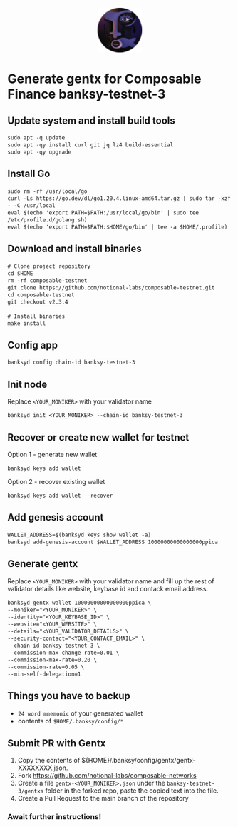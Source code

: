 <p style="font-size:14px" align="right">

<p align="center">
  <img height="100" height="auto" src="https://raw.githubusercontent.com/kj89/cosmos-images/main/logos/composable.png">
</p>

# Generate gentx for Composable Finance banksy-testnet-3

## Update system and install build tools
```
sudo apt -q update
sudo apt -qy install curl git jq lz4 build-essential
sudo apt -qy upgrade
```

## Install Go
```
sudo rm -rf /usr/local/go
curl -Ls https://go.dev/dl/go1.20.4.linux-amd64.tar.gz | sudo tar -xzf - -C /usr/local
eval $(echo 'export PATH=$PATH:/usr/local/go/bin' | sudo tee /etc/profile.d/golang.sh)
eval $(echo 'export PATH=$PATH:$HOME/go/bin' | tee -a $HOME/.profile)
```

## Download and install binaries
```
# Clone project repository
cd $HOME
rm -rf composable-testnet
git clone https://github.com/notional-labs/composable-testnet.git
cd composable-testnet
git checkout v2.3.4

# Install binaries
make install
```

## Config app
```
banksyd config chain-id banksy-testnet-3
```

## Init node
Replace `<YOUR_MONIKER>` with your validator name
```
banksyd init <YOUR_MONIKER> --chain-id banksy-testnet-3
```

## Recover or create new wallet for testnet
Option 1 - generate new wallet
```
banksyd keys add wallet
```

Option 2 - recover existing wallet
```
banksyd keys add wallet --recover
```

## Add genesis account
```
WALLET_ADDRESS=$(banksyd keys show wallet -a)
banksyd add-genesis-account $WALLET_ADDRESS 10000000000000000ppica
```

## Generate gentx
Replace `<YOUR_MONIKER>` with your validator name and fill up the rest of validator details like website, keybase id and contack email address.
```
banksyd gentx wallet 10000000000000000ppica \
--moniker="<YOUR_MONIKER>" \
--identity="<YOUR_KEYBASE_ID>" \
--website="<YOUR_WEBSITE>" \
--details="<YOUR_VALIDATOR_DETAILS>" \
--security-contact="<YOUR_CONTACT_EMAIL>" \
--chain-id banksy-testnet-3 \
--commission-max-change-rate=0.01 \
--commission-max-rate=0.20 \
--commission-rate=0.05 \
--min-self-delegation=1
```

## Things you have to backup
- `24 word mnemonic` of your generated wallet
- contents of `$HOME/.banksy/config/*`

## Submit PR with Gentx
1. Copy the contents of ${HOME}/.banksy/config/gentx/gentx-XXXXXXXX.json.
2. Fork https://github.com/notional-labs/composable-networks
3. Create a file `gentx-<YOUR_MONIKER>.json` under the `banksy-testnet-3/gentxs` folder in the forked repo, paste the copied text into the file.
4. Create a Pull Request to the main branch of the repository

### Await further instructions!
